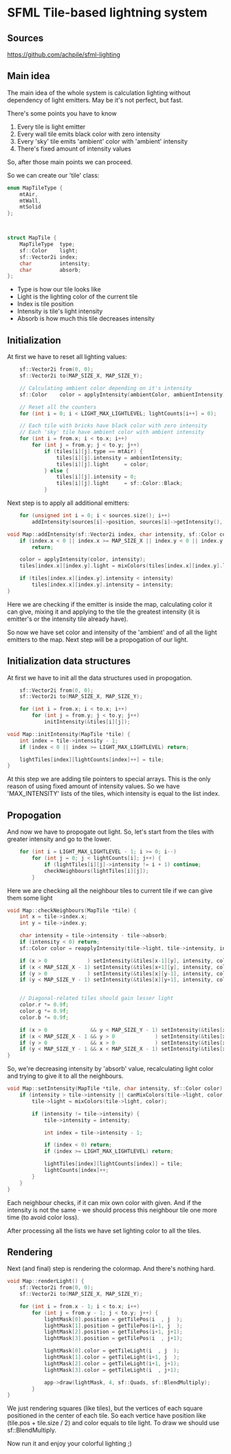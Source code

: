 # SFML Tile-based lightning system

## Sources

https://github.com/achpile/sfml-lighting

## Main idea

The main idea of the whole system is calculation lighting without dependency of light emitters. May be it's not perfect, but fast.

There's some points you have to know

1. Every tile is light emitter
2. Every wall tile emits black color with zero intensity
3. Every 'sky' tile emits 'ambient' color with 'ambient' intensity
4. There's fixed amount of intensity values

So, after those main points we can proceed.

So we can create our 'tile' class:

``` cpp
enum MapTileType {
	mtAir,
	mtWall,
	mtSolid
};



struct MapTile {
	MapTileType  type;
	sf::Color    light;
	sf::Vector2i index;
	char         intensity;
	char         absorb;
};
```

* Type is how our tile looks like
* Light is the lighting color of the current tile
* Index is tile position
* Intensity is  tile's light intensity
* Absorb is how much this tile decreases intensity

## Initialization

At first we have to reset all lighting values:

``` cpp
	sf::Vector2i from(0, 0);
	sf::Vector2i to(MAP_SIZE_X, MAP_SIZE_Y);

	// Calculating ambient color depending on it's intensity
	sf::Color    color = applyIntensity(ambientColor, ambientIntensity);

	// Reset all the counters
	for (int i = 0; i < LIGHT_MAX_LIGHTLEVEL; lightCounts[i++] = 0);

	// Each tile with bricks have black color with zero intensity
	// Each 'sky' tile have ambient color with ambient intensity
	for (int i = from.x; i < to.x; i++)
		for (int j = from.y; j < to.y; j++)
			if (tiles[i][j].type == mtAir) {
				tiles[i][j].intensity = ambientIntensity;
				tiles[i][j].light     = color;
			} else {
				tiles[i][j].intensity = 0;
				tiles[i][j].light     = sf::Color::Black;
			}
```

Next step is to apply all additional emitters:

``` cpp
	for (unsigned int i = 0; i < sources.size(); i++)
		addIntensity(sources[i]->position, sources[i]->getIntensity(), sources[i]->color);
```

``` cpp
void Map::addIntensity(sf::Vector2i index, char intensity, sf::Color color) {
	if (index.x < 0 || index.x >= MAP_SIZE_X || index.y < 0 || index.y >= MAP_SIZE_X)
		return;

	color = applyIntensity(color, intensity);
	tiles[index.x][index.y].light = mixColors(tiles[index.x][index.y].light, color);

	if (tiles[index.x][index.y].intensity < intensity)
		tiles[index.x][index.y].intensity = intensity;
}
```

Here we are checking if the emitter is inside the map, calculating color it can give, mixing it and applying to the tile the greatest intensity (it is emitter's or the intensity tile already have).

So now we have set color and intensity of the 'ambient' and of all the light emitters to the map. Next step will be a propogation of our light.

## Initialization data structures

At first we have to init all the data structures used in propogation.

``` cpp
	sf::Vector2i from(0, 0);
	sf::Vector2i to(MAP_SIZE_X, MAP_SIZE_Y);

	for (int i = from.x; i < to.x; i++)
		for (int j = from.y; j < to.y; j++)
			initIntensity(&tiles[i][j]);
```

``` cpp
void Map::initIntensity(MapTile *tile) {
	int index = tile->intensity - 1;
	if (index < 0 || index >= LIGHT_MAX_LIGHTLEVEL) return;

	lightTiles[index][lightCounts[index]++] = tile;
}
```

At this step we are adding tile pointers to special arrays. This is the only reason of using fixed amount of intensity values. So we have 'MAX_INTENSITY' lists of the tiles, which intensity is equal to the list index.

## Propogation

And now we have to propogate out light. So, let's start from the tiles with greater intensity and go to the lower.

``` cpp
	for (int i = LIGHT_MAX_LIGHTLEVEL - 1; i >= 0; i--)
		for (int j = 0; j < lightCounts[i]; j++) {
			if (lightTiles[i][j]->intensity != i + 1) continue;
			checkNeighbours(lightTiles[i][j]);
		}
```

Here we are checking all the neighbour tiles to current tile if we can give them some light

``` cpp
void Map::checkNeighbours(MapTile *tile) {
	int x = tile->index.x;
	int y = tile->index.y;

	char intensity = tile->intensity - tile->absorb;
	if (intensity < 0) return;
	sf::Color color = reapplyIntensity(tile->light, tile->intensity, intensity);

	if (x > 0             ) setIntensity(&tiles[x-1][y], intensity, color);
	if (x < MAP_SIZE_X - 1) setIntensity(&tiles[x+1][y], intensity, color);
	if (y > 0             ) setIntensity(&tiles[x][y-1], intensity, color);
	if (y < MAP_SIZE_Y - 1) setIntensity(&tiles[x][y+1], intensity, color);


	// Diagonal-related tiles should gain lesser light
	color.r *= 0.9f;
	color.g *= 0.9f;
	color.b *= 0.9f;

	if (x > 0              && y < MAP_SIZE_Y - 1) setIntensity(&tiles[x-1][y+1], intensity, color);
	if (x < MAP_SIZE_X - 1 && y > 0             ) setIntensity(&tiles[x+1][y-1], intensity, color);
	if (y > 0              && x > 0             ) setIntensity(&tiles[x-1][y-1], intensity, color);
	if (y < MAP_SIZE_Y - 1 && x < MAP_SIZE_X - 1) setIntensity(&tiles[x+1][y+1], intensity, color);
}
```

So, we're decreasing intensity by 'absorb' value, recalculating light color and trying to give it to all the neighbours.

``` cpp
void Map::setIntensity(MapTile *tile, char intensity, sf::Color color) {
	if (intensity > tile->intensity || canMixColors(tile->light, color)) {
		tile->light = mixColors(tile->light, color);

		if (intensity != tile->intensity) {
			tile->intensity = intensity;

			int index = tile->intensity - 1;

			if (index < 0) return;
			if (index >= LIGHT_MAX_LIGHTLEVEL) return;

			lightTiles[index][lightCounts[index]] = tile;
			lightCounts[index]++;
		}
	}
}
```

Each neighbour checks, if it can mix own color with given. And if the intensity is not the same - we should process this neighbour tile one more time (to avoid color loss).

After processing all the lists we have set lighting color to all the tiles.

## Rendering

Next (and final) step is rendering the colormap. And there's nothing hard.

``` cpp
void Map::renderLight() {
	sf::Vector2i from(0, 0);
	sf::Vector2i to(MAP_SIZE_X, MAP_SIZE_Y);

	for (int i = from.x - 1; i < to.x; i++)
		for (int j = from.y - 1; j < to.y; j++) {
			lightMask[0].position = getTilePos(i  , j  );
			lightMask[1].position = getTilePos(i+1, j  );
			lightMask[2].position = getTilePos(i+1, j+1);
			lightMask[3].position = getTilePos(i  , j+1);

			lightMask[0].color = getTileLight(i  , j  );
			lightMask[1].color = getTileLight(i+1, j  );
			lightMask[2].color = getTileLight(i+1, j+1);
			lightMask[3].color = getTileLight(i  , j+1);

			app->draw(lightMask, 4, sf::Quads, sf::BlendMultiply);
		}
}
```

We just rendering squares (like tiles), but the vertices of each square positioned in the center of each tile.
So each vertice have position like (tile.pos + tile.size / 2) and color equals to tile light. To draw we should use sf::BlendMultiply.

Now run it and enjoy your colorful lighting ;)